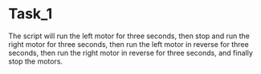 # Task_1
The script will run the left motor for three seconds, then stop and run the right motor for three seconds, then run the left motor in reverse for three seconds, then run the right motor in reverse for three seconds, and finally stop the motors.
